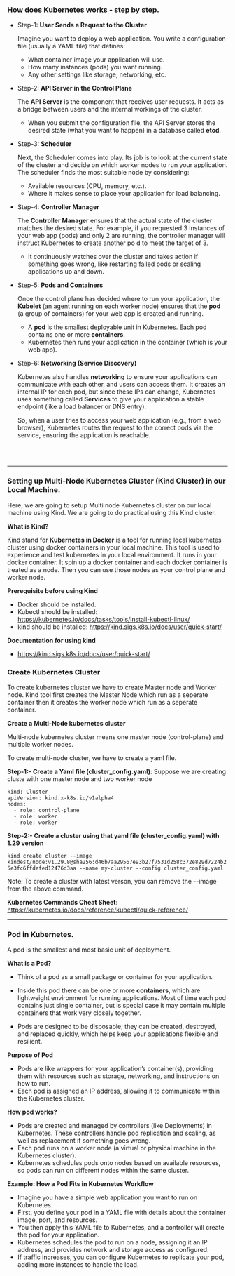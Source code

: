 ### How does Kubernetes works - step by step.

- Step-1: **User Sends a Request to the Cluster**

  Imagine you want to deploy a web application. You write a configuration file (usually a YAML file) that defines:
    - What container image your application will use.
    - How many instances (pods) you want running.
    - Any other settings like storage, networking, etc.

- Step-2: **API Server in the Control Plane**

  The **API Server** is the component that receives user requests. It acts as a bridge between users and the internal workings of the cluster.
    - When you submit the configuration file, the API Server stores the desired state (what you want to happen) in a database called **etcd**.


- Step-3: **Scheduler**

  Next, the Scheduler comes into play. Its job is to look at the current state of the cluster and decide on which worker nodes to run your application. The scheduler finds the most suitable node by considering:
    - Available resources (CPU, memory, etc.).
    - Where it makes sense to place your application for load balancing.


- Step-4: **Controller Manager**

  The **Controller Manager** ensures that the actual state of the cluster matches the desired state. For example, if you requested 3 instances of your web app (pods) and only 2 are running, the controller manager will instruct Kubernetes to create another po d to meet the target of 3.
    - It continuously watches over the cluster and takes action if something goes wrong, like restarting failed pods or scaling applications up and down.


- Step-5: **Pods and Containers**

  Once the control plane has decided where to run your application, the **Kubelet** (an agent running on each worker node) ensures that the **pod** (a group of containers) for your web app is created and running.
    - A **pod** is the smallest deployable unit in Kubernetes. Each pod contains one or more **containers**.
    - Kubernetes then runs your application in the container (which is your web app).
  

- Step-6: **Networking (Service Discovery)**

  Kubernetes also handles **networking** to ensure your applications can communicate with each other, and users can access them. It creates an internal IP for each pod, but since these IPs can change, Kubernetes uses something called **Services** to give your application a stable endpoint (like a load balancer or DNS entry).

  So, when a user tries to access your web application (e.g., from a web browser), Kubernetes routes the request to the correct pods via the service, ensuring the application is reachable.
    
<br>
<br>

<hr>

### Setting up Multi-Node Kubernetes Cluster (Kind Cluster) in our Local Machine.

Here, we are going to setup Multi node Kubernetes cluster on our local machine using Kind. We are going to do practical using this Kind cluster.

**What is Kind?**

Kind stand for **Kubernetes in Docker** is a tool for running local kubernetes cluster using docker containers in your local machine. This tool is used to experience and test kubernetes in your local environment. It runs in your docker container. It spin up a docker container and each docker container is treated as a node. Then you can use those nodes as your control plane and worker node.

**Prerequisite before using Kind**
  - Docker should be installed.
  - Kubectl should be installed: https://kubernetes.io/docs/tasks/tools/install-kubectl-linux/
  - kind should be installed: https://kind.sigs.k8s.io/docs/user/quick-start/

**Documentation for using kind**

  - https://kind.sigs.k8s.io/docs/user/quick-start/

### Create Kubernetes Cluster

To create kubernetes cluster we have to create Master node and Worker node. Kind tool first creates the Master Node which run as a seperate container then it creates the worker node which run as a seperate container. 

**Create a Multi-Node kubernetes cluster**

Multi-node kubernetes cluster means one master node (control-plane) and multiple worker nodes.

To create multi-node cluster, we have to create a yaml file.

**Step-1:- Create a Yaml file (cluster_config.yaml)**: Suppose we are creating cluste with one master node and two worker node

  ```
  kind: Cluster
  apiVersion: kind.x-k8s.io/v1alpha4
  nodes:
    - role: control-plane
    - role: worker
    - role: worker
  ```

**Step-2:- Create a cluster using that yaml file (cluster_config.yaml) with 1.29 version**

 ```kind create cluster --image kindest/node:v1.29.8@sha256:d46b7aa29567e93b27f7531d258c372e829d7224b25e3fc6ffdefed12476d3aa --name my-cluster --config cluster_config.yaml```


Note: To create a cluster with latest verson, you can remove the --image from the above command.

**Kubernetes Commands Cheat Sheet**: https://kubernetes.io/docs/reference/kubectl/quick-reference/

<hr>

### Pod in Kubernetes.

A pod is the smallest and most basic unit of deployment.

**What is a Pod?**

- Think of a pod as a small package or container for your application.

- Inside this pod there can be one or more **containers**, which are lightweight environment for running applications. Most of time each pod contains just single container, but is special case it may contain multiple containers that work very closely together.

- Pods are designed to be disposable; they can be created, destroyed, and replaced quickly, which helps keep your applications flexible and resilient.

**Purpose of Pod**

- Pods are like wrappers for your application’s container(s), providing them with resources such as storage, networking, and instructions on how to run.
- Each pod is assigned an IP address, allowing it to communicate within the Kubernetes cluster.

**How pod works?**

- Pods are created and managed by controllers (like Deployments) in Kubernetes. These controllers handle pod replication and scaling, as well as replacement if something goes wrong.
- Each pod runs on a worker node (a virtual or physical machine in the Kubernetes cluster).
- Kubernetes schedules pods onto nodes based on available resources, so pods can run on different nodes within the same cluster.

**Example: How a Pod Fits in Kubernetes Workflow**

- Imagine you have a simple web application you want to run on Kubernetes.
- First, you define your pod in a YAML file with details about the container image, port, and resources.
- You then apply this YAML file to Kubernetes, and a controller will create the pod for your application.
- Kubernetes schedules the pod to run on a node, assigning it an IP address, and provides network and storage access as configured.
- If traffic increases, you can configure Kubernetes to replicate your pod, adding more instances to handle the load.

